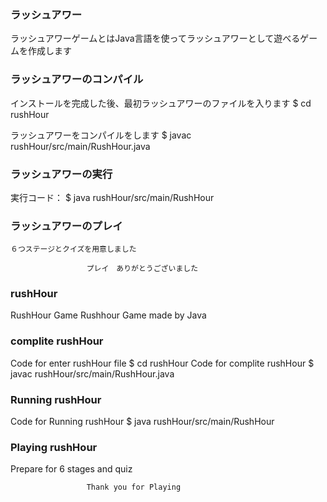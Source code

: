 ### ラッシュアワー
ラッシュアワーゲームとはJava言語を使ってラッシュアワーとして遊べるゲームを作成します

### ラッシュアワーのコンパイル
インストールを完成した後、最初ラッシュアワーのファイルを入ります
	$ cd rushHour

ラッシュアワーをコンパイルをします
	$ javac rushHour/src/main/RushHour.java

### ラッシュアワーの実行
実行コード：
	$ java rushHour/src/main/RushHour

### ラッシュアワーのプレイ
	６つステージとクイズを用意しました

					 プレイ　ありがとうございました


### rushHour
RushHour Game
Rushhour Game made by Java
	
### complite rushHour
Code for enter rushHour file
	$ cd rushHour
Code for complite rushHour 
	$ javac rushHour/src/main/RushHour.java

### Running rushHour
Code for Running rushHour
	$ java rushHour/src/main/RushHour

### Playing rushHour
Prepare for 6 stages and quiz

					 Thank you for Playing

